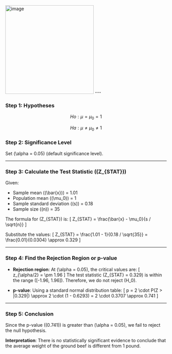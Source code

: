 <img width="276" alt="image" src="https://github.com/user-attachments/assets/6f16ef90-8d6c-429c-a747-5be62bf64258">
---

### Step 1: Hypotheses

$$
Ho : \mu = \mu_0 = 1
$$

$$
Ha : \mu \neq \mu_0 \neq 1
$$


### Step 2: Significance Level
Set \(\alpha = 0.05\) (default significance level).

---

### Step 3: Calculate the Test Statistic (\(Z_{STAT}\))
Given:
- Sample mean (\(\bar{x}\)) = 1.01
- Population mean (\(\mu_0\)) = 1
- Sample standard deviation (\(s\)) = 0.18
- Sample size (\(n\)) = 35

The formula for \(Z_{STAT}\) is:
\[
Z_{STAT} = \frac{\bar{x} - \mu_0}{s / \sqrt{n}}
\]

Substitute the values:
\[
Z_{STAT} = \frac{1.01 - 1}{0.18 / \sqrt{35}} = \frac{0.01}{0.0304} \approx 0.329
\]

---

### Step 4: Find the Rejection Region or p-value
- **Rejection region**: At \(\alpha = 0.05\), the critical values are:
  \[
  z_{\alpha/2} = \pm 1.96
  \]
  The test statistic \(Z_{STAT} = 0.329\) is within the range \([-1.96, 1.96]\). Therefore, we do not reject \(H_0\).

- **p-value**: Using a standard normal distribution table:
  \[
  p = 2 \cdot P(Z > |0.329|) \approx 2 \cdot (1 - 0.6293) = 2 \cdot 0.3707 \approx 0.741
  \]

---

### Step 5: Conclusion
Since the p-value (\(0.741\)) is greater than \(\alpha = 0.05\), we fail to reject the null hypothesis. 

**Interpretation**: There is no statistically significant evidence to conclude that the average weight of the ground beef is different from 1 pound.
